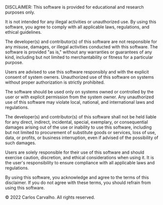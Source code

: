 DISCLAIMER: This software is provided for educational and research
purposes only.

It is not intended for any illegal activities or unauthorized use.
By using this software, you agree to comply with all applicable laws,
regulations, and ethical guidelines.

The developer(s) and contributor(s) of this software are not responsible
for any misuse, damages, or illegal activities conducted with this software.
The software is provided "as is," without any warranties or guarantees of any
kind, including but not limited to merchantability or fitness for a particular
purpose.

Users are advised to use this software responsibly and with the explicit
consent of system owners. Unauthorized use of this software on systems without
proper authorization is strictly prohibited.

The software should be used only on systems owned or controlled by the user or
with explicit permission from the system owner. Any unauthorized use of this
software may violate local, national, and international laws and regulations.

The developer(s) and contributor(s) of this software shall not be held liable
for any direct, indirect, incidental, special, exemplary, or consequential
damages arising out of the use or inability to use this software, including but
not limited to procurement of substitute goods or services,
loss of use, data, or profits, or business interruption, even if advised of the
possibility of such damages.

Users are solely responsible for their use of this software and should exercise
caution, discretion, and ethical considerations when using it. It is the user's
responsibility to ensure compliance with all applicable laws and regulations.

By using this software, you acknowledge and agree to the terms of this
disclaimer. If you do not agree with these terms, you should refrain
from using this software.

© 2022 Carlos Carvalho. All rights reserved.
